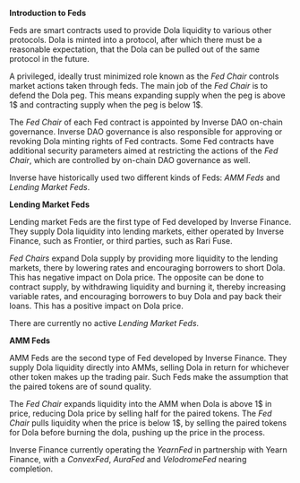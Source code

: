 **Introduction to Feds**

Feds are smart contracts used to provide Dola liquidity to various other protocols. Dola is minted into a protocol, after which there must be a reasonable expectation, that the Dola can be pulled out of the same protocol in the future.

A privileged, ideally trust minimized role known as the *Fed Chair* controls market actions taken through feds. The main job of the *Fed Chair* is to defend the Dola peg. This means expanding supply when the peg is above 1$ and contracting supply when the peg is below 1$.

The *Fed Chair* of each Fed contract is appointed by Inverse DAO on-chain governance. Inverse DAO governance is also responsible for approving or revoking Dola minting rights of Fed contracts. Some Fed contracts have additional security parameters aimed at restricting the actions of the *Fed Chair*, which are controlled by on-chain DAO governance as well.  

Inverse have historically used two different kinds of Feds: *AMM Feds* and *Lending Market Feds*.

**Lending Market Feds**

Lending market Feds are the first type of Fed developed by Inverse Finance. They supply Dola liquidity into lending markets, either operated by Inverse Finance, such as Frontier,  or third parties, such as Rari Fuse.

*Fed Chairs* expand Dola supply by providing more liquidity to the lending markets, there by lowering rates and encouraging borrowers to short Dola. This has negative impact on Dola price.
The opposite can be done to contract supply, by withdrawing liquidity and burning it, thereby increasing variable rates, and encouraging borrowers to buy Dola and pay back their loans. This has a positive impact on Dola price.

There are currently no active *Lending Market Feds*.

**AMM Feds**

AMM Feds are the second type of Fed developed by Inverse Finance. They supply Dola liquidity directly into AMMs, selling Dola in return for whichever other token makes up the trading pair. Such Feds make the assumption that the paired tokens are of sound quality.

The *Fed Chair* expands liquidity into the AMM when Dola is above 1$ in price, reducing Dola price by selling half for the paired tokens.
The *Fed Chair* pulls liquidity when the price is below 1$, by selling the paired tokens for Dola before burning the dola, pushing up the price in the process.

Inverse Finance currently operating the *YearnFed* in partnership with Yearn Finance, with a *ConvexFed*, *AuraFed* and *VelodromeFed* nearing completion.
